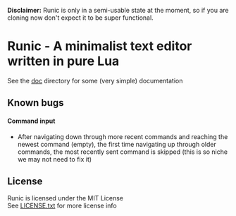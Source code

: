 **Disclaimer:** Runic is only in a semi-usable state at the
moment, so if you are cloning now don't expect it to be
super functional.

# Runic - A minimalist text editor written in pure Lua
See the [doc](doc/) directory for some (very simple)
documentation

## Known bugs
#### Command input
- After navigating down through more recent commands and
  reaching the newest command (empty), the first time
  navigating up through older commands, the most recently
  sent command is skipped (this is so niche we may not need to
  fix it)

## License
Runic is licensed under the MIT License  
See [LICENSE.txt](LICENSE.txt) for more license info
